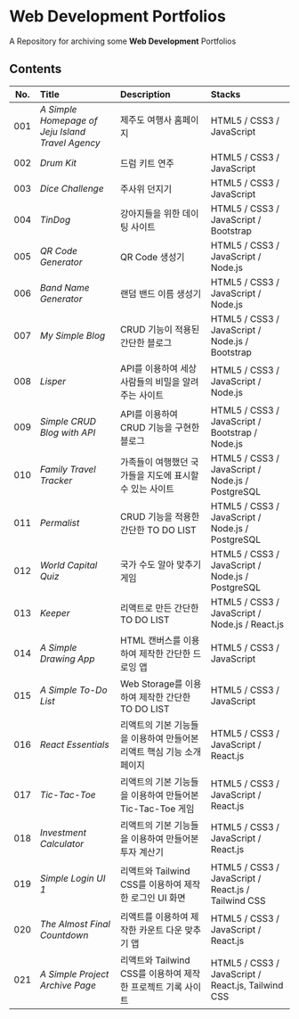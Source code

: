 # Web Development Portfolios

A Repository for archiving some **Web Development** Portfolios

## Contents

| **No.** | **Title**                                        | **Description**                                                       | **Stacks**                                          |
| :-----: | :----------------------------------------------- | :-------------------------------------------------------------------- | :-------------------------------------------------- |
|   001   | _A Simple Homepage of Jeju Island Travel Agency_ | 제주도 여행사 홈페이지                                                | HTML5 / CSS3 / JavaScript                           |
|   002   | _Drum Kit_                                       | 드럼 키트 연주                                                        | HTML5 / CSS3 / JavaScript                           |
|   003   | _Dice Challenge_                                 | 주사위 던지기                                                         | HTML5 / CSS3 / JavaScript                           |
|   004   | _TinDog_                                         | 강아지들을 위한 데이팅 사이트                                         | HTML5 / CSS3 / JavaScript / Bootstrap               |
|   005   | _QR Code Generator_                              | QR Code 생성기                                                        | HTML5 / CSS3 / JavaScript / Node.js                 |
|   006   | _Band Name Generator_                            | 랜덤 밴드 이름 생성기                                                 | HTML5 / CSS3 / JavaScript / Node.js                 |
|   007   | _My Simple Blog_                                 | CRUD 기능이 적용된 간단한 블로그                                      | HTML5 / CSS3 / JavaScript / Node.js / Bootstrap     |
|   008   | _Lisper_                                         | API를 이용하여 세상 사람들의 비밀을 알려주는 사이트                   | HTML5 / CSS3 / JavaScript / Node.js                 |
|   009   | _Simple CRUD Blog with API_                      | API를 이용하여 CRUD 기능을 구현한 블로그                              | HTML5 / CSS3 / JavaScript / Bootstrap / Node.js     |
|   010   | _Family Travel Tracker_                          | 가족들이 여행했던 국가들을 지도에 표시할 수 있는 사이트               | HTML5 / CSS3 / JavaScript / Node.js / PostgreSQL    |
|   011   | _Permalist_                                      | CRUD 기능을 적용한 간단한 TO DO LIST                                  | HTML5 / CSS3 / JavaScript / Node.js / PostgreSQL    |
|   012   | _World Capital Quiz_                             | 국가 수도 알아 맞추기 게임                                            | HTML5 / CSS3 / JavaScript / Node.js / PostgreSQL    |
|   013   | _Keeper_                                         | 리액트로 만든 간단한 TO DO LIST                                       | HTML5 / CSS3 / JavaScript / Node.js / React.js      |
|   014   | _A Simple Drawing App_                           | HTML 캔버스를 이용하여 제작한 간단한 드로잉 앱                        | HTML5 / CSS3 / JavaScript                           |
|   015   | _A Simple To-Do List_                            | Web Storage를 이용하여 제작한 간단한 TO DO LIST                       | HTML5 / CSS3 / JavaScript                           |
|   016   | _React Essentials_                               | 리액트의 기본 기능들을 이용하여 만들어본 리액트 핵심 기능 소개 페이지 | HTML5 / CSS3 / JavaScript / React.js                |
|   017   | _Tic-Tac-Toe_                                    | 리액트의 기본 기능들을 이용하여 만들어본 Tic-Tac-Toe 게임             | HTML5 / CSS3 / JavaScript / React.js                |
|   018   | _Investment Calculator_                          | 리액트의 기본 기능들을 이용하여 만들어본 투자 계산기                  | HTML5 / CSS3 / JavaScript / React.js                |
|   019   | _Simple Login UI 1_                              | 리액트와 Tailwind CSS를 이용하여 제작한 로그인 UI 화면                | HTML5 / CSS3 / JavaScript / React.js / Tailwind CSS |
|   020   | _The Almost Final Countdown_                     | 리액트를 이용하여 제작한 카운트 다운 맞추기 앱                        | HTML5 / CSS3 / JavaScript / React.js                |
|   021   | _A Simple Project Archive Page_                  | 리액트와 Tailwind CSS를 이용하여 제작한 프로젝트 기록 사이트          | HTML5 / CSS3 / JavaScript / React.js, Tailwind CSS  |
